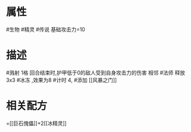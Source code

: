 # 属性
#生物 
#精灵 
#传说 
基础攻击力=10
# 描述
#溅射 1格
回合结束时,护甲低于0的敌人受到自身攻击力的伤害
相邻 #法师 释放3x3 #冰冻 ,效果为8
#计时 4, #添加 [[风暴之门]]
# 相关配方
=[[巨石傀儡]]+2[[冰精灵]]